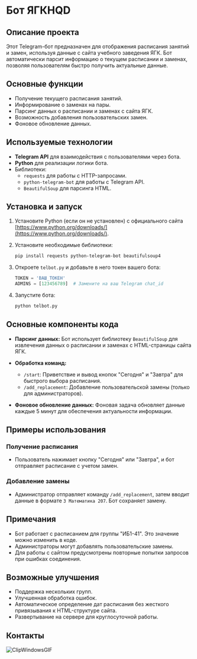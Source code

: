 # Бот ЯГКHQD

## Описание проекта
Этот Telegram-бот предназначен для отображения расписания занятий и замен, используя данные с сайта учебного заведения ЯГК. Бот автоматически парсит информацию о текущем расписании и заменах, позволяя пользователям быстро получить актуальные данные.

## Основные функции
- Получение текущего расписания занятий.
- Информирование о заменах на пары.
- Парсинг данных о расписании и заменах с сайта ЯГК.
- Возможность добавления пользовательских замен.
- Фоновое обновление данных.

## Используемые технологии
- **Telegram API** для взаимодействия с пользователями через бота.
- **Python** для реализации логики бота.
- Библиотеки:
  - `requests` для работы с HTTP-запросами.
  - `python-telegram-bot` для работы с Telegram API.
  - `BeautifulSoup` для парсинга HTML.

## Установка и запуск

1. Установите Python (если он не установлен) с официального сайта [https://www.python.org/downloads/](https://www.python.org/downloads/).

2. Установите необходимые библиотеки:
   ```bash
   pip install requests python-telegram-bot beautifulsoup4
   ```

3. Откроете `telbot.py` и добавьте в него токен вашего бота:
   ```python
   TOKEN = 'ВАШ_ТОКЕН'
   ADMINS = [123456789]  # Замените на ваш Telegram chat_id
   ```

4. Запустите бота:
   ```bash
   python telbot.py
   ```

## Основные компоненты кода

- **Парсинг данных:**
  Бот использует библиотеку `BeautifulSoup` для извлечения данных о расписании и заменах с HTML-страницы сайта ЯГК.

- **Обработка команд:**
  - `/start`: Приветствие и вывод кнопок "Сегодня" и "Завтра" для быстрого выбора расписания.
  - `/add_replacement`: Добавление пользовательской замены (только для администраторов).

- **Фоновое обновление данных:**
  Фоновая задача обновляет данные каждые 5 минут для обеспечения актуальности информации.

## Примеры использования

### Получение расписания
- Пользователь нажимает кнопку "Сегодня" или "Завтра", и бот отправляет расписание с учетом замен.

### Добавление замены
- Администратор отправляет команду `/add_replacement`, затем вводит данные в формате `3 Математика 207`. Бот сохраняет замену.

## Примечания
- Бот работает с расписанием для группы "ИБ1-41". Это значение можно изменить в коде.
- Администраторы могут добавлять пользовательские замены.
- Для работы с сайтом предусмотрены повторные попытки запросов при ошибках соединения.

## Возможные улучшения
- Поддержка нескольких групп.
- Улучшенная обработка ошибок.
- Автоматическое определение дат расписания без жесткого привязывания к HTML-структуре сайта.
- Развертывание на сервере для круглосуточной работы.

## Контакты
![ClipWindowsGIF](https://github.com/user-attachments/assets/0f2fc85c-d996-4875-8967-7507a1fabe29)


